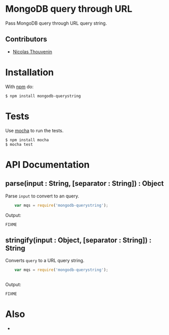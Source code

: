 # MongoDB query through URL

Pass MongoDB query through URL query string.
 
## Contributors

  * [Nicolas Thouvenin](https://github.com/touv) 

# Installation

With [npm](http://npmjs.org) do:

    $ npm install mongodb-querystring


# Tests

Use [mocha](https://github.com/visionmedia/mocha) to run the tests.

    $ npm install mocha
    $ mocha test

# API Documentation

## parse(input : String, [separator : String]) : Object

Parse `input` to convert to an query.
```javascript
	var mqs = require('mongodb-querystring');

```
Output:
	
	FIXME
	

## stringify(input : Object, [separator : String]) : String

Converts `query` to a URL query string. 

```javascript
	var mqs = require('mongodb-querystring');
	
```
Output:
	
	FIXME


# Also

* 


